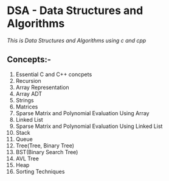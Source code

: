 # DSA - Data Structures and Algorithms
*This is Data Structures and Algorithms using c and cpp*

## Concepts:-
1. Essential C and C++ concpets
2. Recursion
3. Array Representation
4. Array ADT
5. Strings
6. Matrices
7. Sparse Matrix and Polynomial Evaluation Using Array
8. Linked List
9. Sparse Matrix and Polynomial Evaluation Using Linked List
10. Stack
11. Queue
12. Tree(Tree, Binary Tree)
13. BST(Binary Search Tree)
14. AVL Tree
15. Heap
16. Sorting Techniques